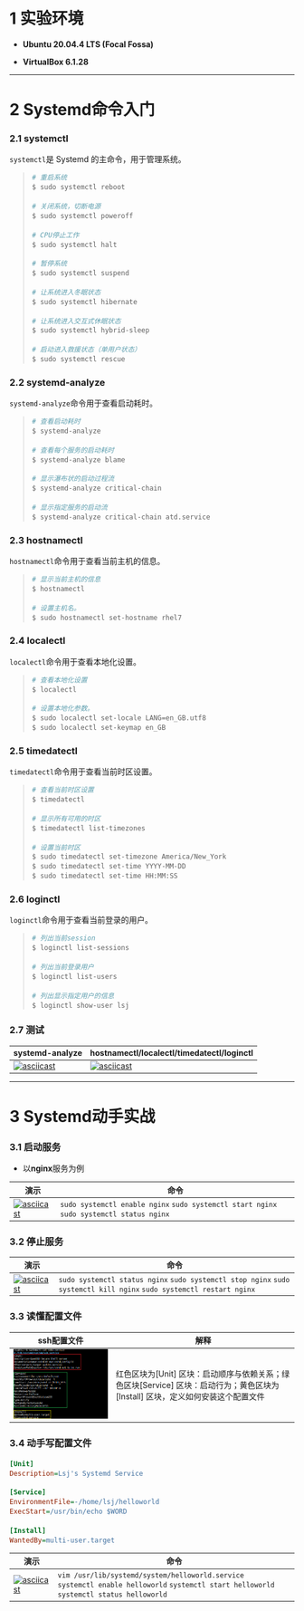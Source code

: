 # 1 实验环境

- **Ubuntu 20.04.4 LTS (Focal Fossa)**

- **VirtualBox 6.1.28**

------

# 2 Systemd命令入门

### 2.1 systemctl

`systemctl`是 Systemd 的主命令，用于管理系统。

> ```bash
> # 重启系统
> $ sudo systemctl reboot
> 
> # 关闭系统，切断电源
> $ sudo systemctl poweroff
> 
> # CPU停止工作
> $ sudo systemctl halt
> 
> # 暂停系统
> $ sudo systemctl suspend
> 
> # 让系统进入冬眠状态
> $ sudo systemctl hibernate
> 
> # 让系统进入交互式休眠状态
> $ sudo systemctl hybrid-sleep
> 
> # 启动进入救援状态（单用户状态）
> $ sudo systemctl rescue
> ```

### 2.2 systemd-analyze

`systemd-analyze`命令用于查看启动耗时。

> ```bash
> # 查看启动耗时
> $ systemd-analyze                                                                                       
> 
> # 查看每个服务的启动耗时
> $ systemd-analyze blame
> 
> # 显示瀑布状的启动过程流
> $ systemd-analyze critical-chain
> 
> # 显示指定服务的启动流
> $ systemd-analyze critical-chain atd.service
> ```

### 2.3 hostnamectl

`hostnamectl`命令用于查看当前主机的信息。

> ```bash
> # 显示当前主机的信息
> $ hostnamectl
> 
> # 设置主机名。
> $ sudo hostnamectl set-hostname rhel7
> ```

### 2.4 localectl

`localectl`命令用于查看本地化设置。

> ```bash
> # 查看本地化设置
> $ localectl
> 
> # 设置本地化参数。
> $ sudo localectl set-locale LANG=en_GB.utf8
> $ sudo localectl set-keymap en_GB
> ```

### 2.5 timedatectl

`timedatectl`命令用于查看当前时区设置。

> ```bash
> # 查看当前时区设置
> $ timedatectl
> 
> # 显示所有可用的时区
> $ timedatectl list-timezones                                                                                   
> 
> # 设置当前时区
> $ sudo timedatectl set-timezone America/New_York
> $ sudo timedatectl set-time YYYY-MM-DD
> $ sudo timedatectl set-time HH:MM:SS
> ```

### 2.6 loginctl

`loginctl`命令用于查看当前登录的用户。

> ```bash
> # 列出当前session
> $ loginctl list-sessions
> 
> # 列出当前登录用户
> $ loginctl list-users
> 
> # 列出显示指定用户的信息
> $ loginctl show-user lsj
> ```

### 2.7 测试

| systemd-analyze                                              | hostnamectl/localectl/timedatectl/loginctl                   |
| ------------------------------------------------------------ | ------------------------------------------------------------ |
| [![asciicast](https://asciinema.org/a/eI3aQSYrqsEBwvqH9wbQJe7Xu.svg)](https://asciinema.org/a/eI3aQSYrqsEBwvqH9wbQJe7Xu) | [![asciicast](https://asciinema.org/a/kVTNJMLOiWs96sKqG6wfULyos.svg)](https://asciinema.org/a/kVTNJMLOiWs96sKqG6wfULyos) |

------

# 3 Systemd动手实战

### 3.1 启动服务

- 以**nginx**服务为例

| 演示                                                         | 命令                                                         |
| ------------------------------------------------------------ | ------------------------------------------------------------ |
| [![asciicast](https://asciinema.org/a/BUvsdWbrHiiihCYbvdcRf95BZ.svg)](https://asciinema.org/a/BUvsdWbrHiiihCYbvdcRf95BZ) | `sudo systemctl enable nginx`        `sudo systemctl start nginx`                    `sudo systemctl status nginx` |

### 3.2 停止服务

| 演示                                                         | 命令                                                         |
| ------------------------------------------------------------ | ------------------------------------------------------------ |
| [![asciicast](https://asciinema.org/a/YM8bo5ep6vnqxbtCQUJynKmHS.svg)](https://asciinema.org/a/YM8bo5ep6vnqxbtCQUJynKmHS) | `sudo systemctl status nginx`                                                   `sudo systemctl stop nginx`                                                                 `sudo systemctl kill nginx`                                                                 `sudo systemctl restart nginx` |

### 3.3 读懂配置文件

| ssh配置文件                 | 解释                                                         |
| --------------------------- | ------------------------------------------------------------ |
| ![config](./img/config.png) | 红色区块为[Unit] 区块：启动顺序与依赖关系；绿色区块[Service] 区块：启动行为；黄色区块为[Install] 区块，定义如何安装这个配置文件 |



### 3.4 动手写配置文件

```ini
[Unit]
Description=Lsj's Systemd Service

[Service]
EnvironmentFile=-/home/lsj/helloworld
ExecStart=/usr/bin/echo $WORD

[Install]
WantedBy=multi-user.target
```

| 演示                                                         | 命令                                                         |
| ------------------------------------------------------------ | ------------------------------------------------------------ |
| [![asciicast](https://asciinema.org/a/O7gtRsm1Ucw7xnje8lvfp85J2.svg)](https://asciinema.org/a/O7gtRsm1Ucw7xnje8lvfp85J2) | `vim /usr/lib/systemd/system/helloworld.service`<br/>        `systemctl enable helloworld`                                      `systemctl start helloworld`                                              `systemctl status helloworld` |

